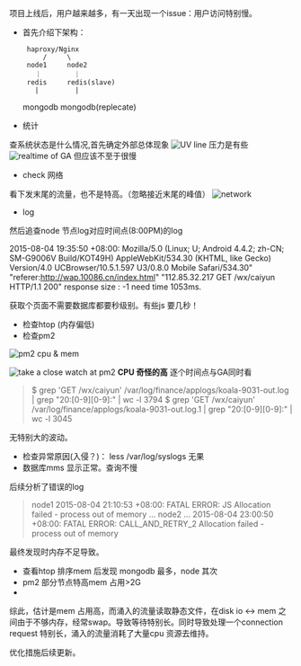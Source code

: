 项目上线后，用户越来越多，有一天出现一个issue：用户访问特别慢。

 - 首先介绍下架构：

        haproxy/Nginx
            /     \
        node1     node2
          ｜        ｜
        redis     redis(slave)
          |         |
      mongodb   mongodb(replecate) 

 - 统计

查系统状态是什么情况,首先确定外部总体现象
![UV line][1]
压力是有些
![realtime of GA ][2]
但应该不至于很慢

 - check 网络

看下发末尾的流量，也不是特高。（忽略接近末尾的峰值）
![network][3]

 - log

然后追查node 节点log对应时间点(8:00PM)的log

2015-08-04 19:35:50 +08:00: Mozilla/5.0 (Linux; U; Android 4.4.2; zh-CN; SM-G9006V Build/KOT49H) AppleWebKit/534.30 (KHTML, like Gecko) Version/4.0 UCBrowser/10.5.1.597 U3/0.8.0 Mobile Safari/534.30" "referer:http://wap.10086.cn/index.html" "112.85.32.217 GET /wx/caiyun HTTP/1.1 200" response size : -1 need time 1053ms.

获取个页面不需要数据库都要秒级别。有些js 要几秒！


 - 检查htop (内存偏低)
 - 检查pm2
 

![pm2 cpu & mem][4]

![take a close watch at pm2][5]
**CPU 奇怪的高**
逐个时间点与GA同时看

> $ grep 'GET /wx/caiyun'  /var/log/finance/applogs/koala-9031-out.log | grep "20:[0-9][0-9]:" | wc -l
3794
$ grep 'GET /wx/caiyun'  /var/log/finance/applogs/koala-9031-out.log.1 | grep "20:[0-9][0-9]:" | wc -l
3045

无特别大的波动。

 - 检查异常原因(入侵？)： less /var/log/syslogs 无果
 - 数据库mms 显示正常。查询不慢
 
后续分析了错误的log

>node1
2015-08-04 21:10:53 +08:00: FATAL ERROR: JS Allocation failed - process out of memory
...
node2
...
2015-08-04 23:00:50 +08:00: FATAL ERROR: CALL_AND_RETRY_2 Allocation failed - process out of memory

最终发现时内存不足导致。

 - 查看htop 排序mem 后发现 mongodb 最多，node 其次
 - pm2 部分节点特高mem 占用>2G
 - 


综此，估计是mem 占用高，而涌入的流量读取静态文件，在disk io <-> mem 之间由于不够内存，经常swap。导致等待特别长。同时导致处理一个connection request 特别长，涌入的流量消耗了大量cpu 资源去维持。

优化措施后续更新。


  [1]: http://7xk67t.com1.z0.glb.clouddn.com/mem-ga.png
  [2]: http://7xk67t.com1.z0.glb.clouddn.com/mem-realtime.png
  [3]: http://7xk67t.com1.z0.glb.clouddn.com/mem-network.png
  [4]: http://7xk67t.com1.z0.glb.clouddn.com/mem-pm2.png
  [5]: http://7xk67t.com1.z0.glb.clouddn.com/mem-pm2-detail.png
